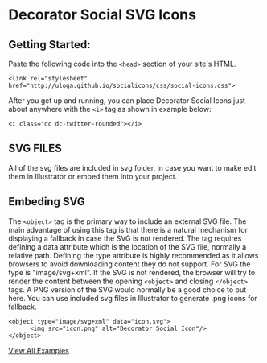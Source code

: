 # Decorator Social SVG Icons

Getting Started:
---
Paste the following code into the ```<head>``` section of your site's HTML.

```  
<link rel="stylesheet" href="http://uloga.github.io/socialicons/css/social-icons.css">
```

After you get up and running, you can place Decorator Social Icons just about anywhere with the ```<i>``` tag as shown in example below:

```
<i class="dc dc-twitter-rounded"></i>
```
SVG FILES
---
All of the svg files are included in svg folder, in case you want to make edit them in Illustrator or embed them into your project.

Embeding SVG
---
The ```<object>``` tag is the primary way to include an external SVG file. The main advantage of using this tag is that there is a natural mechanism for displaying a fallback in case the SVG is not rendered. The tag requires defining a data attribute which is the location of the SVG file, normally a relative path. Defining the type attribute is highly recommended as it allows browsers to avoid downloading content they do not support. For SVG the type is "image/svg+xml". If the SVG is not rendered, the browser will try to render the content between the opening ```<object>``` and closing ```</object>``` tags. A PNG version of the SVG would normally be a good choice to put here. You can use included svg files in Illustrator to generate .png icons for fallback. 

```
<object type="image/svg+xml" data="icon.svg">
      <img src="icon.png" alt="Decorator Social Icon"/>
</object>
```
 
[View All Examples](http://uloga.github.io/socialicons/)

